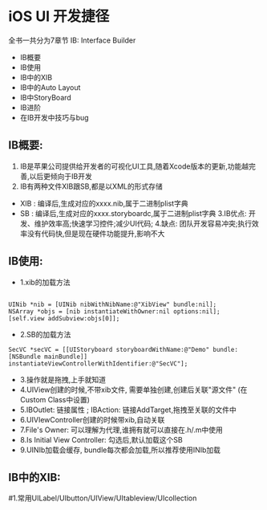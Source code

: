 # iOS UI 开发捷径
全书一共分为7章节
IB: Interface Builder
- IB概要
- IB使用
- IB中的XIB
- IB中的Auto Layout
- IB中StoryBoard
- IB进阶
- 在IB开发中技巧与bug

## IB概要:
1. IB是苹果公司提供给开发者的可视化UI工具,随着Xcode版本的更新,功能越完善,以后更倾向于IB开发
2. IB有两种文件XIB跟SB,都是以XML的形式存储
- XIB : 编译后,生成对应的xxxx.nib,属于二进制plist字典
- SB : 编译后,生成对应的xxxx.storyboardc,属于二进制plist字典
3.IB优点: 开发、维护效率高;快速学习控件;减少UI代码;
4.缺点: 团队开发容易冲突;执行效率没有代码快,但是现在硬件功能提升,影响不大

## IB使用: 

+ 1.xib的加载方法
```         

UINib *nib = [UINib nibWithNibName:@"XibView" bundle:nil];
NSArray *objs = [nib instantiateWithOwner:nil options:nil];
[self.view addSubview:objs[0]];

```
+ 2.SB的加载方法
 ```
 SecVC *secVC = [[UIStoryboard storyboardWithName:@"Demo" bundle:[NSBundle mainBundle]] instantiateViewControllerWithIdentifier:@"SecVC"];
 
 ```
+ 3.操作就是拖拽,上手就知道
+ 4.UIView创建的时候,不带xib文件, 需要单独创建,创建后关联"源文件" (在Custom Class中设置)
+ 5.IBOutlet: 链接属性 ; IBAction: 链接AddTarget,拖拽至关联的文件中
+ 6.UIVIewController创建的时候带xib,自动关联
+ 7.File's Owner:  可以理解为代理,谁拥有就可以直接在.h/.m中使用
+ 8.Is Initial View Controller:  勾选后,默认加载这个SB
+ 9.UINIb加载会缓存,  bundle每次都会加载,所以推荐使用INIb加载

##  IB中的XIB: 
#1.常用UILabel/UIbutton/UIView/UItableview/UIcollection 

